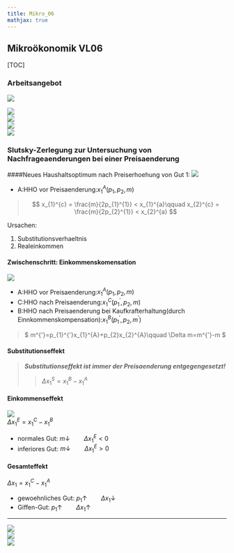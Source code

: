 ```yaml
---
title: Mikro_06
mathjax: true
---
```

## Mikroökonomik VL06
[TOC]

### Arbeitsangebot
![](./images/20230203203903.png)  
<style>
    img[alt="box"]{
        width:600px;
    }
</style>

![](./images/20230203203935.png)  
![](./images/20230203203958.png)  
![](./images/20230203204025.png)  
![](./images/20230203204056.png)  
### Slutsky-Zerlegung zur Untersuchung von Nachfrageaenderungen bei einer Preisaenderung
####Neues Haushaltsoptimum nach Preiserhoehung von Gut 1:
![](./images/20230204003627.png)  
- A:HHO vor Preisaenderung:$x_{1}^{A}(p_{1},p_{2},m)$
>$$
x_{1}^{c} = \frac{m}{2p_{1}^{1}} < x_{1}^{a}\qquad
x_{2}^{c} = \frac{m}{2p_{2}^{1}} < x_{2}^{a}
>$$

Ursachen:
1. Substitutionsverhaeltnis
2. Realeinkommen

#### Zwischenschritt: Einkommenskomensation
![](./images/20230204005508.png)  

- A:HHO vor Preisaenderung:$x_{1}^{A}(p_{1},p_{2},m)$
- C:HHO nach Preisaenderung:$x_{1}^{C}(p_{1}^{'},p_{2},m)$
- B:HHO nach Preisaenderung bei Kaufkrafterhaltung(durch Einnkommenskompensation):$x_{1}^{B}(p_{1}^{'},p_{2},m^{'})$
  
>$
m^{'}=p_{1}^{'}x_{1}^{A}+p_{2}x_{2}^{A}\qquad
\Delta m=m^{'}-m
>$

#### Substitutionseffekt
>***Substitutionseffekt ist immer der Preisaenderung entgegengesetzt!***
>>$\Delta x_{1}^{S}=x_{1}^{B}-x_{1}^{A}$

#### Einkommenseffekt
![](./images/20230204011052.png)  
$\Delta x_{1}^{E}=x_{1}^{C}-x_{1}^{B}$
- normales Gut: $m\downarrow \qquad\Delta x_{1}^{E}<0$ 
- inferiores Gut: $m\downarrow \qquad\Delta x_{1}^{E}>0$ 

#### Gesamteffekt
$\Delta x_{1}=x_{1}^{C}-x_{1}^{A}$
- gewoehnliches Gut: $p_{1}\uparrow \qquad\Delta x_{1}\downarrow$ 
- Giffen-Gut: $p_{1}\uparrow \qquad\Delta x_{1}\uparrow$ 

***
![](./images/20230205103044.png)  
![](./images/20230205103153.png)  
![](./images/20230205103256.png)  